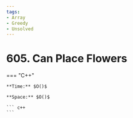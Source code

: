```yaml
---
tags:
- Array
- Greedy
- Unsolved
---
```



# 605. Can Place Flowers

=== "C++"

    **Time:** $O()$

    **Space:** $O()$

    ``` c++
    ```